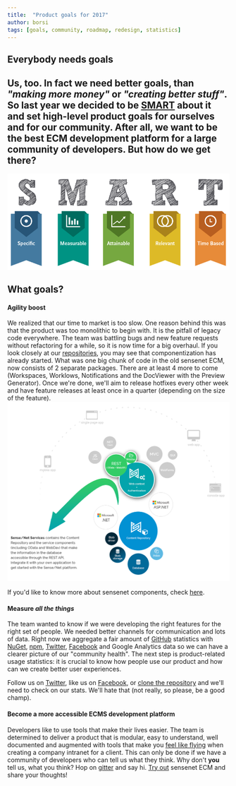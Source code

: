 ```yaml
---
title:  "Product goals for 2017"
author: borsi
tags: [goals, community, roadmap, redesign, statistics]
---
```

## Everybody needs goals

Us, too. In fact we need better goals, than *"making more money"* or *"creating better stuff"*. So last year we decided to be [SMART][bb699076] about it and set high-level product goals for ourselves and for our community. After all, we want to be the best ECM development platform for a large community of developers. But how do we get there?
---

![Smart goals](../img/SMART-goals.png)

  [bb699076]: https://en.wikipedia.org/wiki/SMART_criteria "SMART goals"

## What goals?
#### Agility boost
We realized that our time to market is too slow. One reason behind this was that the product was too monolithic to begin with. It is the pitfall of legacy code everywhere. The team was battling bugs and new feature requests without refactoring for a while, so it is now time for a big overhaul.
If you look closely at our [repositories][ce0fc2d5], you may see that componentization has already started. What was one big chunk of code in the old sensenet ECM, now consists of 2 separate packages. There are at least 4 more to come (Workspaces, Worklows, Notifications and the DocViewer with the Preview Generator). Once we're done, we'll aim to release hotfixes every other week and have feature releases at least once in a quarter (depending on the size of the feature).
![Sensenet Components](https://github.com/SenseNet/sn-resources/raw/master/images/sn-components/sn-components_services.png)

  [ce0fc2d5]: https://github.com/SenseNet/ "Sensenet"

If you'd like to know more about sensenet components, check [here][36459043].

  [36459043]: http://community.sensenet.com/docs/sensenet-components/ "sensenet ECM components"

#### Measure *all the things*
The team wanted to know if we were developing the right features for the right set of people. We needed better channels for communication and lots of data. Right now we aggregate a fair amount of [GitHub][bebd2231] statistics with [NuGet][80c6156c], [npm][ffdb2e87], [Twitter][0c3b4e3a], [Facebook][b175e3d7] and Google Analytics data so we can have a clearer picture of our "community health". The next step is product-related usage statistics: it is crucial to know how people use our product and how can we create better user experiences.

  [bebd2231]: https://github.com/SenseNet/sensenet "sensenet Github"
  [80c6156c]: nuget.org/profiles/sensenet "sensenet Nuget"
  [ffdb2e87]: https://www.npmjs.com/org/sensenet "sensenet on npm"
  [0c3b4e3a]: https://twitter.com/sensenet "Twitter"
  [b175e3d7]: https://www.facebook.com/sensenetcms/ "sensenet on Facebook"

Follow us on [Twitter][0c3b4e3a], like us on [Facebook][b175e3d7], or [clone the repository][bebd2231] and we'll need to check on our stats. We'll hate that (not really, so please, be a good champ).

#### Become a more accessible ECMS development platform
Developers like to use tools that make their lives easier. The team is determined to deliver a product that is modular, easy to understand, well documented and augmented with tools that make you [feel like flying][2fc61619] when creating a company intranet for a client. This can only be done if we have a community of developers who can tell us what they think. Why don't **you** tell us, what you think? Hop on [gitter][71fe2b44] and say hi. [Try out][f482c883] sensenet ECM and share your thoughts!

  [71fe2b44]: https://gitter.im/SenseNet/sensenet "Sensenet Gitter Channel"
  [f482c883]: https://www.sensenet.com/try-it "Try sensenet ECM"
  [2fc61619]: https://xkcd.com/353/ "Import antigravity"
